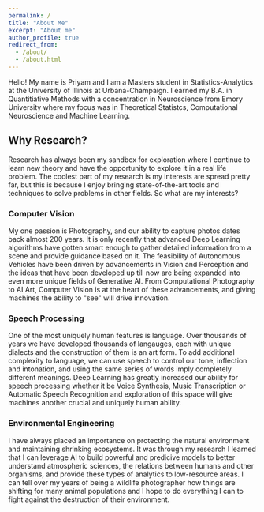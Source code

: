 ```yaml
---
permalink: /
title: "About Me"
excerpt: "About me"
author_profile: true
redirect_from: 
  - /about/
  - /about.html
---
```


Hello! My name is Priyam and I am a Masters student in Statistics-Analytics at the University of Illinois at Urbana-Champaign. I earned my B.A. in Quantitiative Methods with a concentration in Neuroscience from Emory University where my focus was in Theoretical Statistcs, Computational Neuroscience and Machine Learning.

## Why Research?

Research has always been my sandbox for exploration where I continue to learn new theory and have the opportunity to explore it in a real life problem. The coolest part of my research is my interests are spread pretty far, but this is because I enjoy bringing state-of-the-art tools and techniques to solve problems in other fields. So what are my interests?

### Computer Vision
My one passion is Photography, and our ability to capture photos dates back almost 200 years. It is only recently that advanced Deep Learning algorithms have gotten smart enough to gather detailed information from a scene and provide guidance based on it. The feasibility of Autonomous Vehicles have been driven by advancements in Vision and Perception and the ideas that have been developed up till now are being expanded into even more unique fields of Generative AI. From Computational Photography to AI Art, Computer Vision is at the heart of these advancements, and giving machines the ability to "see" will drive innovation.

### Speech Processing
One of the most uniquely human features is language. Over thousands of years we have developed thousands of langauges, each with unique dialects and the construction of them is an art form. To add additional complexity to language, we can use speech to control our tone, inflection and intonation, and using the same series of words imply completely different meanings. Deep Learning has greatly increased our ability for speech processing whether it be Voice Synthesis, Music Transcription or Automatic Speech Recognition and exploration of this space will give machines another crucial and uniquely human ability. 

### Environmental Engineering
I have always placed an importance on protecting the natural environment and maintaining shrinking ecosystems. It was through my research I learned that I can leverage AI to build powerful and predicive models to better understand atmospheric sciences, the relations between humans and other organisms, and provide these types of analytics to low-resource areas. I can tell over my years of being a wildlife photographer how things are shifting for many animal populations and I hope to do everything I can to fight against the destruction of their environment. 
